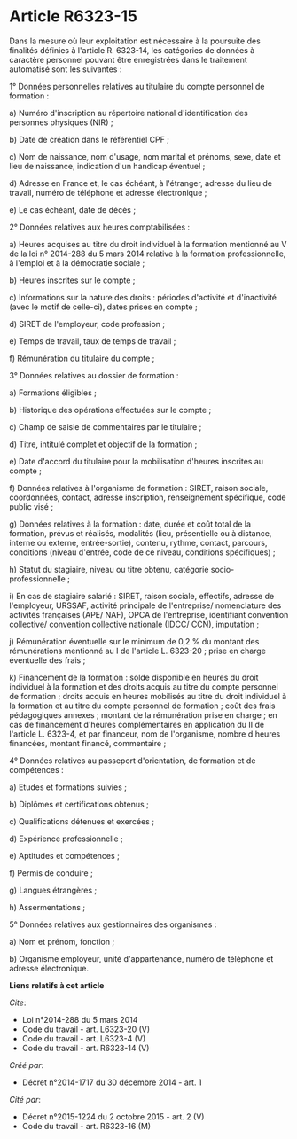 # Article R6323-15

Dans la mesure où leur exploitation est nécessaire à la poursuite des finalités définies à l'article R. 6323-14, les
catégories de données à caractère personnel pouvant être enregistrées dans le traitement automatisé sont les suivantes : 

1° Données personnelles relatives au titulaire du compte personnel de formation : 

a) Numéro d'inscription au répertoire national d'identification des personnes physiques (NIR) ; 

b) Date de création dans le référentiel CPF ; 

c) Nom de naissance, nom d'usage, nom marital et prénoms, sexe, date et lieu de naissance, indication d'un handicap
éventuel ; 

d) Adresse en France et, le cas échéant, à l'étranger, adresse du lieu de travail, numéro de téléphone et adresse
électronique ; 

e) Le cas échéant, date de décès ; 

2° Données relatives aux heures comptabilisées : 

a) Heures acquises au titre du droit individuel à la formation mentionné au V de la loi n° 2014-288 du 5 mars 2014 relative à
la formation professionnelle, à l'emploi et à la démocratie sociale ; 

b) Heures inscrites sur le compte ; 

c) Informations sur la nature des droits : périodes d'activité et d'inactivité (avec le motif de celle-ci), dates prises en
compte ; 

d) SIRET de l'employeur, code profession ; 

e) Temps de travail, taux de temps de travail ; 

f) Rémunération du titulaire du compte ; 

3° Données relatives au dossier de formation : 

a) Formations éligibles ; 

b) Historique des opérations effectuées sur le compte ; 

c) Champ de saisie de commentaires par le titulaire ; 

d) Titre, intitulé complet et objectif de la formation ; 

e) Date d'accord du titulaire pour la mobilisation d'heures inscrites au compte ; 

f) Données relatives à l'organisme de formation : SIRET, raison sociale, coordonnées, contact, adresse inscription,
renseignement spécifique, code public visé ; 

g) Données relatives à la formation : date, durée et coût total de la formation, prévus et réalisés, modalités (lieu,
présentielle ou à distance, interne ou externe, entrée-sortie), contenu, rythme, contact, parcours, conditions (niveau
d'entrée, code de ce niveau, conditions spécifiques) ; 

h) Statut du stagiaire, niveau ou titre obtenu, catégorie socio-professionnelle ; 

i) En cas de stagiaire salarié : SIRET, raison sociale, effectifs, adresse de l'employeur, URSSAF, activité principale de
l'entreprise/ nomenclature des activités françaises (APE/ NAF), OPCA de l'entreprise, identifiant convention collective/
convention collective nationale (IDCC/ CCN), imputation ; 

j) Rémunération éventuelle sur le minimum de 0,2 % du montant des rémunérations mentionné au I de l'article L. 6323-20 ;
prise en charge éventuelle des frais ; 

k) Financement de la formation : solde disponible en heures du droit individuel à la formation et des droits acquis au titre
du compte personnel de formation ; droits acquis en heures mobilisés au titre du droit individuel à la formation et au titre
du compte personnel de formation ; coût des frais pédagogiques annexes ; montant de la rémunération prise en charge ; en cas
de financement d'heures complémentaires en application du II de l'article L. 6323-4, et par financeur, nom de l'organisme,
nombre d'heures financées, montant financé, commentaire ; 

4° Données relatives au passeport d'orientation, de formation et de compétences : 

a) Etudes et formations suivies ; 

b) Diplômes et certifications obtenus ; 

c) Qualifications détenues et exercées ; 

d) Expérience professionnelle ; 

e) Aptitudes et compétences ; 

f) Permis de conduire ; 

g) Langues étrangères ; 

h) Assermentations ; 

5° Données relatives aux gestionnaires des organismes : 

a) Nom et prénom, fonction ; 

b) Organisme employeur, unité d'appartenance, numéro de téléphone et adresse électronique.

**Liens relatifs à cet article**

_Cite_:

  - Loi n°2014-288 du 5 mars 2014
  - Code du travail - art. L6323-20 (V)
  - Code du travail - art. L6323-4 (V)
  - Code du travail - art. R6323-14 (V)

_Créé par_:

  - Décret n°2014-1717 du 30 décembre 2014 - art. 1

_Cité par_:

  - Décret n°2015-1224 du 2 octobre 2015 - art. 2 (V)
  - Code du travail - art. R6323-16 (M)
